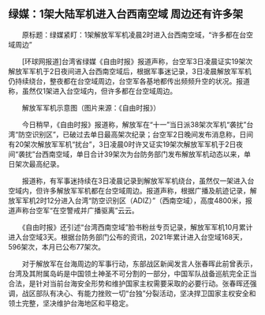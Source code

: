 ## 绿媒：1架大陆军机进入台西南空域 周边还有许多架
　　原标题：绿媒紧盯：1架解放军军机凌晨2时进入台西南空域，“许多都在台空域周边”

　　[环球网报道]台湾省绿媒《自由时报》报道声称，台空军3日凌晨证实19架次解放军军机于2日夜间进入台西南空域后，根据军事迷记录，3日凌晨解放军军机仍持续绕台，整夜都在台空域周边，台空军各基地都传出频频升空的状况。报道称，虽然仅1架进入台空域内，但许多都在台空域周边。

　　解放军军机示意图（图片来源：《自由时报》）

　　今日稍早，《自由时报》报道称，解放军在“十一”当日派38架次军机“袭扰”台湾“防空识别区”，已破过去单日最高架次纪录；台空军2日晚间发布消息称，日间有20架次解放军军机“扰台”，3日凌晨0时许又证实19架次解放军军机于2日夜间“袭扰”台西南空域，单日合计39架次为台防务部门发布解放军机动态以来，单日架次最高纪录。

　　报道称，有军事迷持续在3日凌晨记录到解放军军机绕台，虽然仅一架进入台空域内，但许多解放军军机都在台空域周边。报道声称，根据广播及航迹记录，解放军军机2时12分进入台湾“防空识别区（ADIZ）”（西南空域），高度4800米，报道声称台空军“在空警戒并广播驱离”云云。

　　《自由时报》还引述“台湾西南空域”脸书粉丝专页记录，解放军军机10月累计进入台空域3天。根据台防务部门公布的资讯，2021年累计进入台空域168天，596架次，本月已公布77架次。

　　对于解放军在台海周边的军事行动，东部战区新闻发言人张春晖此前曾表示，台湾及其附属岛屿是中国领土神圣不可分割的一部分，中国军队战备巡航完全正当合法，是针对当前台海安全形势和维护国家主权需要采取的必要行动。张春晖还强调，战区部队有决心、有能力挫败一切“台独”分裂活动，坚决捍卫国家主权安全和领土完整，坚决维护台海地区和平稳定。

